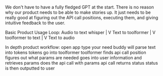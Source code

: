 



We don't have to have a fully fledged GPT at the start. There is no reason why our product needs to be able to make stories up. It just needs to be really good at figuring out the API call positions, executing them, and giving intuitive feedback to the user.


Basic Product Usage Loop:
Audio to text whisper
        |
        V
Text to toolformer
        |
        V
toolformer to text
        |
        V
Text to audio


In depth product workflow:
open app
type your need
buddy will parse text into tokens
tokens go into toolformer
toolformer finds api call position
figures out what params are needed
goes into user information and retrieves params
does the api call with params
api call returns status
status is then outputted to user


